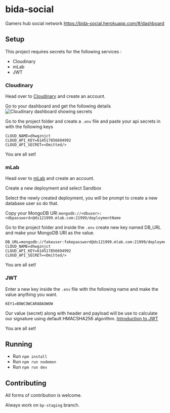 # bida-social
Gamers hub social network
https://bida-social.herokuapp.com/#/dashboard


## Setup 

This project requires secrets for the following services :
* Cloudinary
* mLab
* JWT


### Cloudinary
Head over to [Cloudinary](https://cloudinary.com) and create an account.

Go to your dashboard and get the following details
![Cloudinary dashboard showing secrets](https://res.cloudinary.com/dhwgznjct/image/upload/v1526889465/clouddetails_osjqoo.jpg)

Go to the project folder and create a `.env` file and paste your api secrets in with the following keys
```
CLOUD_NAME=dhwgznjct
CLOUD_API_KEY=614517856694992
CLOUD_API_SECRET=<Omitted/>
```

You are all set!

### mLab

Head over to [mLab](https://mlab.com/) and create an account.

Create a new deployment and select Sandbox 

Select the newly created deployment, you will be prompt to create a new database user so do that.

Copy your MongoDB URI `mongodb://<dbuser>:<dbpassword>@ds121999.mlab.com:21999/deploymentName`

Go to the project folder and inside the `.env` create new key named DB_URL and make your MongoDB URI as the value.
```
DB_URL=mongodb://fakeuser:fakepassword@ds121999.mlab.com:21999/deploymentName
CLOUD_NAME=dhwgznjct
CLOUD_API_KEY=614517856694992
CLOUD_API_SECRET=<Omitted/>
```

You are all set!


### JWT

Enter a new key inside the `.env` file with the following name and make the value anything you want.
```
KEY1=BOWCOWCARABAOWOW
```

Our value (secret) along with header and payload will be use to calculate our signature using default HMACSHA256 algorithm.
[Introduction to JWT](https://jwt.io/introduction/)

You are all set!


## Running

* Run `npm install`
* Run `npm run nodemon`
* Run `npm run dev`


## Contributing

All forms of contribution is welcome.

Always work on `bp-staging` branch.

